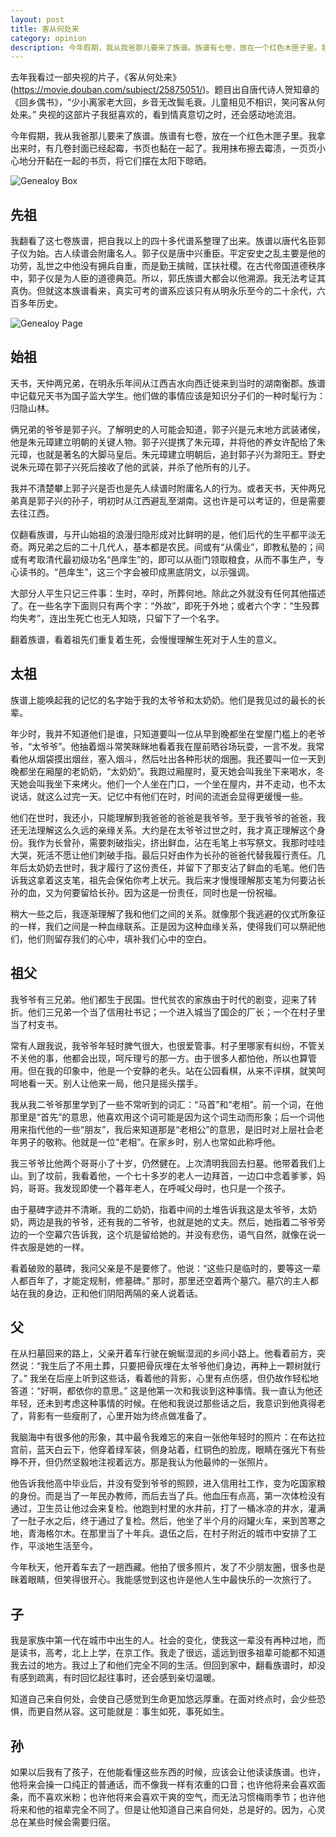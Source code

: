 ```yaml
---
layout: post
title: 客从何处来
category: opinion
description: 今年假期，我从我爸那儿要来了族谱。族谱有七卷，放在一个红色木匣子里。我拿出来时，有几卷封面已经起霉，书页也黏在一起了。我用抹布擦去霉渍，一页页小心地分开黏在一起的书页，将它们摆在太阳下晾晒。
---
```

去年我看过一部央视的片子，《客从何处来》(https://movie.douban.com/subject/25875051/)。题目出自唐代诗人贺知章的《回乡偶书》，“少小离家老大回，乡音无改鬓毛衰。儿童相见不相识，笑问客从何处来。” 央视的这部片子我挺喜欢的，看到情真意切之时，还会感动地流泪。

今年假期，我从我爸那儿要来了族谱。族谱有七卷，放在一个红色木匣子里。我拿出来时，有几卷封面已经起霉，书页也黏在一起了。我用抹布擦去霉渍，一页页小心地分开黏在一起的书页，将它们摆在太阳下晾晒。

![Genealoy Box](/images/opinion/Ancestor/genealogy-1.jpg)

## 先祖

我翻看了这七卷族谱，把自我以上的四十多代谱系整理了出来。族谱以唐代名臣郭子仪为始。古人续谱会附庸名人。郭子仪是唐中兴重臣。平定安史之乱主要是他的功劳，乱世之中他没有拥兵自重，而是勤王擒贼，匡扶社稷。在古代帝国道德秩序中，郭子仪是为人臣的道德典范。所以，郭氏族谱大都会以他溯源。我无法考证其真伪。但就这本族谱看来，真实可考的谱系应该只有从明永乐至今的二十余代，六百多年历史。

![Genealoy Page](/images/opinion/Ancestor/genealogy-2.jpg)

## 始祖

天书，天仲两兄弟，在明永乐年间从江西吉水向西迁徙来到当时的湖南衡郡。族谱中记载兄天书为国子监大学生。他们做的事情应该是知识分子们的一种时髦行为：归隐山林。

俩兄弟的爷爷是郭子兴。了解明史的人可能会知道，郭子兴是元末地方武装诸侯，他是朱元璋建立明朝的关键人物。郭子兴提携了朱元璋，并将他的养女许配给了朱元璋，也就是著名的大脚马皇后。朱元璋建立明朝后，追封郭子兴为滁阳王。野史说朱元璋在郭子兴死后接收了他的武装，并杀了他所有的儿子。

我并不清楚攀上郭子兴是否也是先人续谱时附庸名人的行为。或者天书，天仲两兄弟真是郭子兴的孙子，明初时从江西避乱至湖南。这也许是可以考证的，但是需要去往江西。

仅翻看族谱，与开山始祖的浪漫归隐形成对比鲜明的是，他们后代的生平都平淡无奇。两兄弟之后的二十几代人，基本都是农民。间或有“从儒业”，即教私塾的；间或有考取清代最初级功名“邑庠生”的，即可以从衙门领取粮食，从而不事生产，专心读书的。“邑庠生”，这三个字会被印成黑底阴文，以示强调。

大部分人平生只记三件事：生时，卒时，所葬何地。除此之外就没有任何其他描述了。在一些名字下面则只有两个字：“外故”，即死于外地；或者六个字：“生殁葬均失考”，连出生死亡也无人知晓，只留下了一个名字。

翻着族谱，看着祖先们重复着生死，会慢慢理解生死对于人生的意义。

## 太祖

族谱上能唤起我的记忆的名字始于我的太爷爷和太奶奶。他们是我见过的最长的长辈。

年少时，我并不知道他们是谁，只知道要叫一位从早到晚都坐在堂屋门槛上的老爷爷，“太爷爷”。他抽着烟斗常笑眯眯地看着我在屋前晒谷场玩耍，一言不发。我常看他从烟袋摸出烟丝，塞入烟斗，然后吐出各种形状的烟圈。我还要叫一位一天到晚都坐在厢屋的老奶奶，“太奶奶”。我跑过厢屋时，夏天她会叫我坐下来喝水，冬天她会叫我坐下来烤火。他们一个人坐在门口，一个坐在屋内，并不走动，也不太说话，就这么过完一天。记忆中有他们在时，时间的流逝会显得更缓慢一些。

他们在世时，我还小，只能理解到我爸爸的爸爸是我爷爷。至于我爷爷的爸爸，我还无法理解这么久远的亲缘关系。大约是在太爷爷过世之时，我才真正理解这个身份。我作为长曾孙，需要刺破指尖，挤出鲜血，沾在毛笔上书写祭文。我那时哇哇大哭，死活不愿让他们刺破手指。最后只好由作为长孙的爸爸代替我履行责任。几年后太奶奶去世时，我才履行了这份责任，并留下了那支沾了鲜血的毛笔。他们告诉我这拿着这支笔，祖先会保佑你考上状元。我后来才慢慢理解那支笔为何要沾长孙的血，又为何要留给长孙。因为这是一份责任，同时也是一份祝福。

稍大一些之后，我逐渐理解了我和他们之间的关系。就像那个我逃避的仪式所象征的一样，我们之间是一种血缘联系。正是因为这种血缘关系，使得我们可以祭祀他们，他们则留存我们的心中，填补我们心中的空白。

## 祖父

我爷爷有三兄弟。他们都生于民国。世代贫农的家族由于时代的剧变，迎来了转折。他们三兄弟一个当了信用社书记；一个进入城当了国企的厂长；一个在村子里当了村支书。

常有人跟我说，我爷爷年轻时脾气很大，也很爱管事。村子里哪家有纠纷，不管关不关他的事，他都会出现，呵斥理亏的那一方。由于很多人都怕他，所以也算管用。但在我的印象中，他是一个安静的老头。站在公园看棋，从来不评棋，就笑呵呵地看一天。别人让他来一局，他只是摇头摆手。

我从我二爷爷那里学到了一些不常听到的词汇：“马首”和“老相”。前一个词，在他那里是“首先”的意思，他喜欢用这个词可能是因为这个词生动而形象；后一个词他用来指代他的一些“朋友”，我后来知道那是“老相公”的意思，是旧时对上层社会老年男子的敬称。他就是一位“老相”。在家乡时，别人也常如此称呼他。

我三爷爷比他两个哥哥小了十岁，仍然健在。上次清明我回去扫墓。他带着我们上山。到了坟前，我看着他，一个七十多岁的老人一边拜首，一边口中念着爹爹，妈妈，哥哥。我发现即使一个暮年老人，在呼喊父母时，也只是一个孩子。

由于墓碑字迹并不清晰。我的二奶奶，指着中间的土堆告诉我这是太爷爷，太奶奶，两边是我的爷爷，还有我的二爷爷，也就是她的丈夫。然后，她指着二爷爷旁边的一个空幕穴告诉我，这个坑是留给她的。并没有悲伤，语气自然，就像在说一件衣服是她的一样。

看着破败的墓碑，我问父亲是不是要修了。他说：“这些只是临时的，要等这一辈人都百年了，才能定规制，修墓碑。” 那时，那里还空着两个墓穴。墓穴的主人都站在我的身边，正和他们阴阳两隔的亲人说着话。

## 父

在从扫墓回来的路上，父亲开着车行驶在蜿蜒湿润的乡间小路上。他看着前方，突然说：“我生后了不用土葬，只要把骨灰埋在太爷爷他们身边，再种上一颗树就行了。” 我坐在后座上听到这些话，看着他的背影，心里有点伤感，但仍故作轻松地答道：“好啊，都依你的意思。” 这是他第一次和我谈到这种事情。我一直认为他还年轻，还未到考虑这种事情的时候。在他和我说过那些话之后，我意识到他真得老了，背影有一些瘦削了，心里开始为终点做准备了。

我脑海中有很多他的形象，其中最令我难忘的来自一张他年轻时的照片：在布达拉宫前，蓝天白云下，他穿着绿军装，侧身站着，红铜色的脸庞，眼睛在强光下有些睁不开，但仍然坚毅地注视着远方。那是我认为他最帅的一张照片。

他告诉我他高中毕业后，并没有受到爷爷的照顾，进入信用社工作，变为吃国家粮的身份。而是当了一年民办教师，而后去当了兵。他血压有点高，第一次体检没有通过，卫生员让他过会来复检。他跑到村里的水井前，打了一桶冰凉的井水，灌满了一肚子水之后，终于通过了复检。然后，他坐了半个月的闷罐火车，来到苦寒之地，青海格尔木。在那里当了十年兵。退伍之后，在村子附近的城市中安排了工作，平淡地生活至今。

今年秋天，他开着车去了一趟西藏。他拍了很多照片，发了不少朋友圈，很多也是眯着眼睛，但笑得很开心。我能感觉到这也许是他人生中最快乐的一次旅行了。

## 子

我是家族中第一代在城市中出生的人。社会的变化，使我这一辈没有再种过地，而是读书，高考，北上上学，在京工作。我走了很远，遥远到很多祖辈可能都不知道我去过的地方。我过上了和他们完全不同的生活。但回到家中，翻看族谱时，却没有感到疏离，有时回忆起往事时，还会感到亲切温暖。

知道自己来自何处，会使自己感觉到生命更加悠远厚重。在面对终点时，会少些恐惧，而更自然从容。这可能就是：事生如死，事死如生。

## 孙

如果以后我有了孩子，在他能看懂这些东西的时候，应该会让他读读族谱。也许，他将来会操一口纯正的普通话，而不像我一样有浓重的口音；也许他将来会喜欢面条，而不喜欢米粉；也许他将来会喜欢干爽的空气，而无法习惯梅雨季节；也许他将来和他的祖辈完全不同了。但是让他知道自己来自何处，总是好的。因为，心灵总在某些时候会需要归宿。